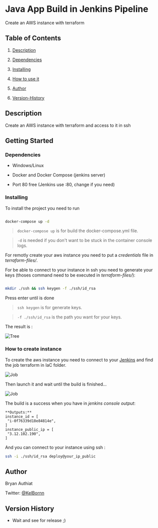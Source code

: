 
# Java App Build in Jenkins Pipeline

  

Create an AWS instance with terraform

  

## Table of Contents

1.  [Description](#Description)

2.  [Dependencies](#Dependencies)

3.  [Installing](#Installing)

4.  [How to use it](#How-to-use-it)

5.  [Author](#Author)

5.  [Version-History](#Version-History)

  

## Description

  

Create an AWS instance with terraform and access to it in ssh

  

## Getting Started

  

### Dependencies

  

* Windows/Linux

* Docker and Docker Compose (jenkins server)

* Port 80 free (Jenkins use :80, change if you need)

  

### Installing

  

To install the project you need to run

```sh

docker-compose up -d

```

>  `docker-compose up` is for build the docker-compose.yml file.

  

>  `-d` is needed if you don't want to be stuck in the container console logs.

  

For remotly create your aws instance you need to put a *credentials* file in *terraform-files/*.

  

For be able to connect to your instance in ssh you need to generate your keys (thoses command need to be executed in *terraform-files/*):

```sh

mkdir ./ssh && ssh keygen -f ./ssh/id_rsa

```
Press enter until is done
>  `ssh keygen` is for generate keys.

  

>  `-f ./ssh/id_rsa` is the path you want for your keys.

  

The result is :

  

![Tree](https://i.imgur.com/42yPq1A.png)

  

### How to create instance

  

To create the aws instance you need to connect to your [Jenkins](Localhost) and find the job terraform in IaC folder.

  

![Job](https://i.imgur.com/EMwElZB.png)

  
  

Then launch it and wait until the build is finished...

  

![Job](https://i.imgur.com/iZXYCtx.png)

  

The build is a success when you have in *jenkins console output*:
 ```
**Outputs:** 
instance_id = [
  "i-0f76339d18e84814e",
]
instance_public_ip = [
  "3.12.102.190",
] 
```

 
 And you can connect to your instance using ssh :
 ```sh
ssh -i ./ssh/id_rsa deploy@your_ip_public
```
## Author

  

Bryan Authiat

Twitter: [@KelBornn](https://twitter.com/kelbornn)

  

## Version History

  

* Wait and see for release ;)